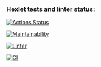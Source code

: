 ### Hexlet tests and linter status:
[![Actions Status](https://github.com/obsidinan/frontend-project-46/actions/workflows/hexlet-check.yml/badge.svg)](https://github.com/obsidinan/frontend-project-46/actions)

[![Maintainability](https://api.codeclimate.com/v1/badges/4fa2f8e8d006662477ba/maintainability)](https://codeclimate.com/github/obsidinan/frontend-project-46/maintainability)

[![Linter](https://github.com/obsidinan/frontend-project-46/actions/workflows/linter.yml/badge.svg?branch=main&event=push)](https://github.com/obsidinan/frontend-project-46/actions/workflows/linter.yml)

[![CI](https://github.com/obsidinan/frontend-project-46/actions/workflows/main.yml/badge.svg?branch=main&event=push)](https://github.com/obsidinan/frontend-project-46/actions/workflows/main.yml)

